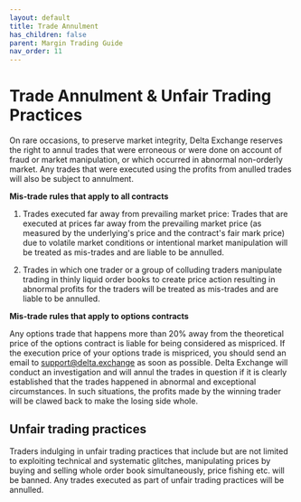 ```yaml
---
layout: default
title: Trade Annulment
has_children: false
parent: Margin Trading Guide
nav_order: 11
---
```


# Trade Annulment & Unfair Trading Practices

On rare occasions, to preserve market integrity, Delta Exchange reserves the right to annul trades that were erroneous or were done on account of fraud or market manipulation, or which occurred in abnormal non-orderly market. Any trades that were executed using the profits from anulled trades will also be subject to annulment. 

**Mis-trade rules that apply to all contracts**
1. Trades executed far away from prevailing market price: Trades that are executed at prices far away from the prevailing market price (as measured by the underlying's price and the contract's fair mark price) due to volatile market conditions or intentional market manipulation will be treated as mis-trades and are liable to be annulled. 

2. Trades in which one trader or a group of colluding traders manipulate trading in thinly liquid order books to create price action resulting in abnormal profits for the traders will be treated as mis-trades and are liable to be annulled.


**Mis-trade rules that apply to options contracts**

Any options trade that happens more than 20% away from the theoretical price of the options contract is liable for being considered as mispriced. If the execution price of your options trade is mispriced, you should send an email to support@delta.exchange as soon as possible. Delta Exchange will conduct an investigation and will annul the trades in question if it is clearly established that the trades happened in abnormal and exceptional circumstances. In such situations, the profits made by the winning trader will be clawed back to make the losing side whole.

## Unfair trading practices

Traders indulging in unfair trading practices that include but are not limited to exploiting technical and systematic glitches, manipulating prices by buying and selling whole order book simultaneously, price fishing etc. will be banned. Any trades executed as part of unfair trading practices will be annulled. 


